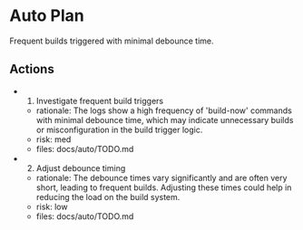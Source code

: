 # Auto Plan

Frequent builds triggered with minimal debounce time.

## Actions
- 1. Investigate frequent build triggers
  - rationale: The logs show a high frequency of 'build-now' commands with minimal debounce time, which may indicate unnecessary builds or misconfiguration in the build trigger logic.
  - risk: med
  - files: docs/auto/TODO.md
- 2. Adjust debounce timing
  - rationale: The debounce times vary significantly and are often very short, leading to frequent builds. Adjusting these times could help in reducing the load on the build system.
  - risk: low
  - files: docs/auto/TODO.md